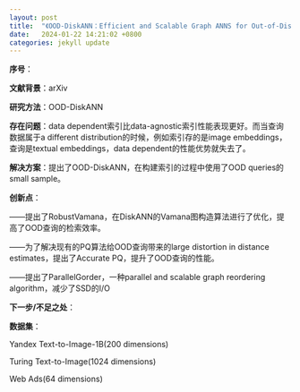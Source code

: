 ```yaml
---
layout: post
title:  "《OOD-DiskANN：Efficient and Scalable Graph ANNS for Out-of-Distribution Queries》论文粗读笔记"
date:   2024-01-22 14:21:02 +0800
categories: jekyll update
---
```




**序号**：

**文献背景**：arXiv

**研究方法**：OOD-DiskANN

**存在问题**：data dependent索引比data-agnostic索引性能表现更好。而当查询数据属于a different distribution的时候，例如索引存的是image embeddings，查询是textual embeddings，data dependent的性能优势就失去了。

**解决方案**：提出了OOD-DiskANN，在构建索引的过程中使用了OOD queries的small sample。

**创新点**：

——提出了RobustVamana，在DiskANN的Vamana图构造算法进行了优化，提高了OOD查询的检索效率。

——为了解决现有的PQ算法给OOD查询带来的large distortion in distance estimates，提出了Accurate PQ，提升了OOD查询的性能。

——提出了ParallelGorder，一种parallel and scalable graph reordering algorithm，减少了SSD的I/O

**下一步/不足之处**：

**数据集**：

Yandex Text-to-Image-1B(200 dimensions)

Turing Text-to-Image(1024 dimensions)

Web Ads(64 dimensions)
